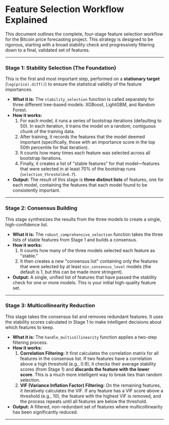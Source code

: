 # Feature Selection Workflow Explained

This document outlines the complete, four-stage feature selection workflow for the Bitcoin price forecasting project. This strategy is designed to be rigorous, starting with a broad stability check and progressively filtering down to a final, validated set of features.

---

### Stage 1: Stability Selection (The Foundation)

This is the first and most important step, performed on a **stationary target** (`log(price).diff()`) to ensure the statistical validity of the feature importances.

-   **What it is:** The `stability_selection` function is called separately for three different tree-based models: XGBoost, LightGBM, and Random Forest.
-   **How it works:**
    1.  For each model, it runs a series of bootstrap iterations (defaulting to 50). In each iteration, it trains the model on a random, contiguous chunk of the training data.
    2.  After training, it records the features that the model deemed important (specifically, those with an importance score in the top 50th percentile for that iteration).
    3.  It counts how many times each feature was selected across all bootstrap iterations.
    4.  Finally, it creates a list of "stable features" for that model—features that were selected in at least 70% of the bootstrap runs (`selection_threshold=0.7`).
-   **Output:** The result of this stage is **three distinct lists** of features, one for each model, containing the features that each model found to be consistently important.

---

### Stage 2: Consensus Building

This stage synthesizes the results from the three models to create a single, high-confidence list.

-   **What it is:** The `robust_comprehensive_selection` function takes the three lists of stable features from Stage 1 and builds a consensus.
-   **How it works:**
    1.  It counts how many of the three models selected each feature as "stable."
    2.  It then creates a new "consensus list" containing only the features that were selected by at least `min_consensus_level` models (the default is 1, but this can be made more stringent).
-   **Output:** A single, unified list of features that have passed the stability check for one or more models. This is your initial high-quality feature set.

---

### Stage 3: Multicollinearity Reduction

This stage takes the consensus list and removes redundant features. It uses the stability scores calculated in Stage 1 to make intelligent decisions about which features to keep.

-   **What it is:** The `handle_multicollinearity` function applies a two-step filtering process.
-   **How it works:**
    1.  **Correlation Filtering:** It first calculates the correlation matrix for all features in the consensus list. If two features have a correlation above a high threshold (e.g., 0.9), it checks their average stability scores (from Stage 1) and **discards the feature with the lower score**. This is a much more intelligent way to break ties than random selection.
    2.  **VIF (Variance Inflation Factor) Filtering:** On the remaining features, it iteratively calculates the VIF. If any feature has a VIF score above a threshold (e.g., 10), the feature with the highest VIF is removed, and the process repeats until all features are below the threshold.
-   **Output:** A filtered, non-redundant set of features where multicollinearity has been significantly reduced.

---

<!-- ### Stage 4: Final Validation with Permutation Importance

This is the final and most critical validation step. It checks if the refined features are genuinely predictive of the **original, non-stationary target variable**.

-   **What it is:** The `permutation_importance_validation` function performs a final check on a hold-out validation set.
-   **How it works:**
    1.  It trains a final LightGBM model using the filtered, non-redundant features from Stage 3. Crucially, it trains this model to predict the **original `y` value**, not the stationary returns.
    2.  It then calculates Permutation Feature Importance (PFI). For each feature, it randomly shuffles that feature's values in the validation set and measures how much the model's predictive accuracy (MAE) degrades.
    3.  Features that cause a significant drop in performance (i.e., have a positive importance score) are considered valuable.
-   **Output:** The final, validated list of features. This list contains only the features that have passed all four stages of this rigorous pipeline, ensuring they are stable, non-redundant, and truly predictive of Bitcoin price movements. -->
